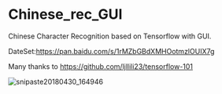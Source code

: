 # Chinese_rec_GUI
Chinese Character Recognition based on Tensorflow with GUI.

DateSet:https://pan.baidu.com/s/1rMZbGBdXMHOotmzlOUIX7g

Many thanks to https://github.com/ljllili23/tensorflow-101

![snipaste20180430_164946](https://github.com/ljllili23/Chinese_rec_GUI/blob/master/snipaste20180430_164946.png)
